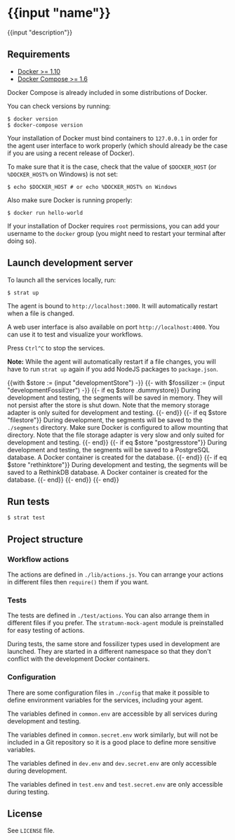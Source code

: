 # {{input "name"}}

{{input "description"}}

## Requirements

- [Docker >= 1.10](https://www.docker.com/products/docker)
- [Docker Compose >= 1.6](https://docs.docker.com/compose/install)

Docker Compose is already included in some distributions of Docker.

You can check versions by running:

```
$ docker version
$ docker-compose version
```

Your installation of Docker must bind containers to `127.0.0.1` in order for the
agent user interface to work properly (which should already be the case if you
are using a recent release of Docker).

To make sure that it is the case, check that the value of `$DOCKER_HOST`
(or `%DOCKER_HOST%` on Windows) is not set:

```
$ echo $DOCKER_HOST # or echo %DOCKER_HOST% on Windows
```

Also make sure Docker is running properly:

```
$ docker run hello-world
```

If your installation of Docker requires `root` permissions, you can add your
username to the `docker` group (you might need to restart your terminal after
doing so).

## Launch development server

To launch all the services locally, run:

```
$ strat up
```

The agent is bound to `http://localhost:3000`. It will automatically restart
when a file is changed.

A web user interface is also available on port `http://localhost:4000`. You can
use it to test and visualize your workflows.

Press `Ctrl^C` to stop the services.

**Note:** While the agent will automatically restart if a file changes, you will
have to run `strat up` again if you add NodeJS packages to `package.json`.

{{with $store := (input "developmentStore") -}}
{{- with $fossilizer := (input "developmentFossilizer") -}}
{{- if eq $store .dummystore}}
During development and testing, the segments will be saved in memory.
They will not persist after the store is shut down.
Note that the memory storage adapter is only suited for development and testing.
{{- end}}
{{- if eq $store "filestore"}}
During development, the segments will be saved to the `./segments` directory.
Make sure Docker is configured to allow mounting that directory.
Note that the file storage adapter is very slow and only suited for development and
testing.
{{- end}}
{{- if eq $store "postgresstore"}}
During development and testing, the segments will be saved to a PostgreSQL database.
A Docker container is created for the database.
{{- end}}
{{- if eq $store "rethinktore"}}
During development and testing, the segments will be saved to a RethinkDB database.
A Docker container is created for the database.
{{- end}}
{{- end}}
{{- end}}

## Run tests

```
$ strat test
```

## Project structure

### Workflow actions

The actions are defined in `./lib/actions.js`.
You can arrange your actions in different files then `require()` them if you want.

### Tests

The tests are defined in `./test/actions`. You can also arrange them in different
files if you prefer.
The `stratumn-mock-agent` module is preinstalled for easy testing of actions.

During tests, the same store and fossilizer types used in development are
launched. They are started in a different namespace so that they don't conflict
with the development Docker containers.

### Configuration

There are some configuration files in `./config` that make it possible to define
environment variables for the services, including your agent.

The variables defined in `common.env` are accessible by all services during
development and testing.

The variables defined in `common.secret.env` work similarly, but will not be
included in a Git repository so it is a good place to define more sensitive
variables.

The variables defined in `dev.env` and `dev.secret.env` are only accessible
during development.

The variables defined in `test.env` and `test.secret.env` are only accessible
during testing.

## License

See `LICENSE` file.
